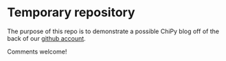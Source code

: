 Temporary repository
====================

The purpose of this repo is to demonstrate a possible
ChiPy blog off of the back of our [github account][chipy_github].

Comments welcome!


[chipy_github]: https://github.com/chicagopython
